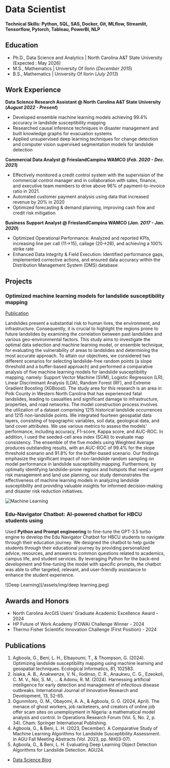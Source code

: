 # Data Scientist

#### Technical Skills: Python, SQL, SAS, Docker, Git, MLflow, Streamlit, Tensorflow, Pytorch, Tableau, PowerBI, NLP

## Education
- Ph.D., Data Science and Analytics | North Carolina A&T State University (Expected : May 2026)								       		
- M.S., Mathematics	| University Of Ilorin (_December 2015_)	 			        		
- B.S., Mathematics | University Of Ilorin (_July 2013_)

## Work Experience
**Data Science Research Assistant @ North Carolina A&T State University (_August 2022 - Present_)**
- Developed ensemble machine learning models achieving 99.4% accuracy in landslide susceptibility mapping
- Researched causal inference techniques in disaster management and built knowledge graphs for evacuation systems
- Applied unsupervised deep learning techniques for change detection and computer vision supervised segmentation models for landslide detection

**Commercial Data Analyst @ FrieslandCampina WAMCO (_Feb. 2020 - Dec. 2021_)**
- Effectively monitored a credit control system with the supervision of the commercial control manager and in collaboration with sales, finance, and executive team members to drive above 96% of payment-to-invoice ratio in 2021.
- Automated customer payment analysis using data that increased revenue by 20% in 2020
- Optimized forecasting & demand planning, improving cash flow and credit risk mitigation

**Business Support Analyst @ FrieslandCampina WAMCO (_Jan. 2017 - Jan. 2020_)**
- Optimized Operational Performance: Analyzed and reported KPIs, increasing line per call (11→15), callage (20→26), and achieving a 100% strike rate
- Enhanced Data Integrity & Field Execution: Identified performance gaps, implemented corrective actions, and ensured data accuracy within the Distribution Management System (DMS) database

## Projects
### Optimized machine learning models for landslide susceptibility mapping
[Publication](https://www.sciencedirect.com/science/article/pii/S1574954124001250)

Landslides present a substantial risk to human lives, the environment, and infrastructure. Consequently, it is crucial to highlight the regions prone to future landslides by examining the correlation between past landslides and various geo-environmental factors. This study aims to investigate the optimal data selection and machine learning model, or ensemble technique, for evaluating the vulnerability of areas to landslides and determining the most accurate approach. To attain our objectives, we considered two different scenarios for selecting landslide-free random points (a slope threshold and a buffer-based approach) and performed a comparative analysis of five machine learning models for landslide susceptibility mapping, namely: Support Vector Machine (SVM), Logistic Regression (LR), Linear Discriminant Analysis (LDA), Random Forest (RF), and Extreme Gradient Boosting (XGBoost). The study area for this research is an area in Polk County in Western North Carolina that has experienced fatal landslides, leading to casualties and significant damage to infrastructure, properties, and road networks. The model construction process involves the utilization of a dataset comprising 1215 historical landslide occurrences and 1215 non-landslide points. We integrated fourteen geospatial data layers, consisting of topographic variables, soil data, geological data, and land cover attributes. We use various metrics to assess the models' performance, including accuracy, F1-score, Kappa score, and AUC-ROC. In addition, I used the seeded-cell area index (SCAI) to evaluate map consistency. The ensemble of the five models using Weighted Average produces outstanding results, with an AUC-ROC of 99.4% for the slope threshold scenario and 91.8% for the buffer-based scenario. Our findings emphasize the significant impact of non-landslide random sampling on model performance in landslide susceptibility mapping. Furthermore, by optimally identifying landslide-prone regions and hotspots that need urgent risk management and land use planning, our study demonstrates the effectiveness of machine learning models in analyzing landslide susceptibility and providing valuable insights for informed decision-making and disaster risk reduction initiatives.

![Machine Learning](/assets/img/machine-learning.jpeg)

### Edu-Navigator Chatbot: AI-powered chatbot for HBCU students using 

Used **Python and Prompt engineering** to fine-tune the GPT-3.5 turbo engine to develop the Edu Navigator Chatbot for HBCU students to navigate through their education journey. We designed the chatbot to help guide students through their educational journey by providing personalized advice, resources, and answers to common questions related to academics, campus life, and student services. By leveraging Python for the back-end development and fine-tuning the model with specific prompts, the chatbot was able to offer targeted, relevant, and user-friendly assistance to enhance the student experience.

![Deep Learning](/assets/img/deep learning.jpeg)

## Awards and Honors
- North Carolina ArcGIS Users’ Graduate Academic Excellence Award  - 2024                                                                                             
- HP Future of Work Academy (FOWA) Challenge Winner - 2024                                                                                                                                   
- Thermo Fisher Scientific Innovation Challenge (First Position) - 2024                                                                                                          


## Publications
1. Agboola, G., Beni, L. H., Elbayoumi, T., & Thompson, G. (2024). Optimizing landslide susceptibility mapping using machine learning and geospatial techniques. Ecological Informatics, 81, 102583.
2. Isiaka, A. B., Anakwenze, V. N., Ilodinso, C. R., Anaukwu, C. G., Ezeokoli, C. M. V., Noi, S. M., ... & Adonu, R. M. (2024). Harnessing artificial intelligence for early detection and management of infectious disease outbreaks. International Journal of Innovative Research and Development, 13, 52-65.
3. Ogunmiloro, O. M., Obayomi, A. A., & Agboola, G. O. (2024, April). The menace of ghost workers, job racketeers, and creators of online job offer scam sites on unemployment in Nigeria: a mathematical model analysis and control. In Operations Research Forum (Vol. 5, No. 2, p. 34). Cham: Springer International Publishing.
4. Agboola, G., & Beni, L. H. (2023, December). A Comparative Study of Machine Learning Algorithms for Landslide Susceptibility Assessment. In AGU Fall Meeting Abstracts (Vol. 2023, pp. NH03-07).
5. Agboola, G., & Beni, L. H. Evaluating Deep Learning Object Detection Algorithms for Landslide Detection. AGU24.

- [Data Science Blog](https://medium.com/@agboolagazal)
